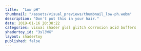 ```yaml
---
title:  "Low pH"
thumbnail: "/assets/visual_previews/thumbnail_low-ph.webm"
description: "Don't put this in your hair."
date: 2019-01-16 20:38:22
categories: visual shader glsl glitch corrosion acid buffers
shadertoy_id: "3sl3WX" 
layout: shadertoy
published: false
---
```

